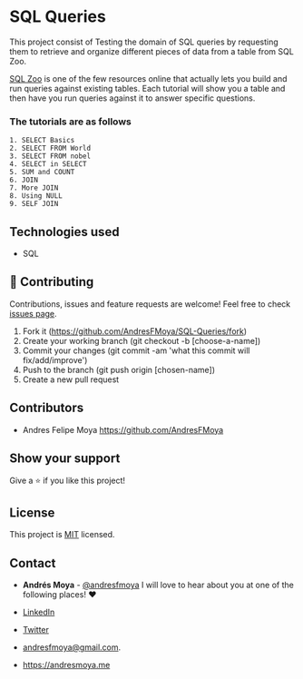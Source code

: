 # SQL Queries

This project consist of Testing the domain of SQL queries by requesting them to retrieve and organize different pieces of data from a table from SQL Zoo.

[SQL Zoo](https://sqlzoo.net/wiki/SQL_Tutorial) is one of the few resources online that actually lets you build and run queries against existing tables. Each tutorial will show you a table and then have you run queries against it to answer specific questions. 

###  The tutorials are as follows
```
1. SELECT Basics
2. SELECT FROM World
3. SELECT FROM nobel
4. SELECT in SELECT
5. SUM and COUNT
6. JOIN
7. More JOIN
8. Using NULL
9. SELF JOIN
```
## Technologies used

- SQL

## 🤝 Contributing

Contributions, issues and feature requests are welcome! Feel free to check [issues page](https://github.com/AndresFMoya/SQL-Queries/issues).

1. Fork it (https://github.com/AndresFMoya/SQL-Queries/fork)
2. Create your working branch (git checkout -b [choose-a-name])
3. Commit your changes (git commit -am 'what this commit will fix/add/improve')
4. Push to the branch (git push origin [chosen-name])
5. Create a new pull request


## Contributors

- Andres Felipe Moya https://github.com/AndresFMoya

## Show your support

Give a ⭐️ if you like this project!


## License

This project is [MIT](https://github.com/AndresFMoya/SQL-Queries/blob/develop/LICENSE) licensed.


## Contact
- **Andrés Moya** - [@andresfmoya](https://github.com/andresfmoya) I will love to hear about you at one of the following places! :heart:

- [LinkedIn](https://www.linkedin.com/in/andres-f-moya/)
- [Twitter](https://www.twitter.com/andmedev/) 
- <andresfmoya@gmail.com>.
- <https://andresmoya.me>
